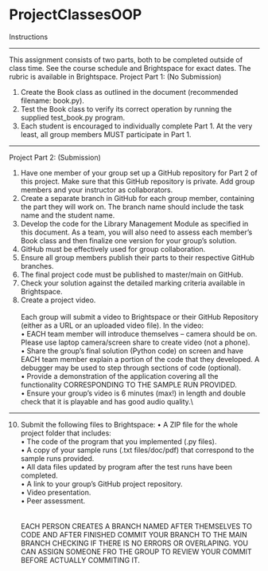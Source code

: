 # ProjectClassesOOP
Instructions
***
This assignment consists of two parts, both to be completed outside of class time. See the course schedule and Brightspace for exact dates. The rubric is available in Brightspace.
Project Part 1: (No Submission)  
1.	Create the Book class as outlined in the document (recommended filename: book.py).
2.	Test the Book class to verify its correct operation by running the supplied test_book.py program.
3.	Each student is encouraged to individually complete Part 1. At the very least, all group members MUST participate in Part 1.
***
Project Part 2: (Submission)  
1.	Have one member of your group set up a GitHub repository for Part 2 of this project.  Make sure that this GitHub repository is private.  Add group members and your instructor as collaborators.
2.	Create a separate branch in GitHub for each group member, containing the part they will work on. The branch name should include the task name and the student name.
3.	Develop the code for the Library Management Module as specified in this document. As a team, you will also need to assess each member’s Book class and then finalize one version for your group’s solution.
4.	GitHub must be effectively used for group collaboration.
5.	Ensure all group members publish their parts to their respective GitHub branches.
6.	The final project code must be published to master/main on GitHub.
7.	Check your solution against the detailed marking criteria available in Brightspace.
8.	Create a project video.
\
\
Each group will submit a video to Brightspace or their GitHub Repository (either as a URL or an uploaded video file).  In the video: \
•	EACH team member will introduce themselves – camera should be on.  Please use laptop camera/screen share to create video (not a phone).\
•	Share the group’s final solution (Python code) on screen and have EACH team member explain a portion of the code that they developed. A debugger may be used to step through sections of code (optional).  \
•	Provide a demonstration of the application covering all the functionality CORRESPONDING TO THE SAMPLE RUN PROVIDED.\
•	Ensure your group’s video is 6 minutes (max!) in length and double check that it is playable and has good audio quality.\
***
10.	Submit the following files to Brightspace:
•	A ZIP file for the whole project folder that includes:\
•	The code of the program that you implemented (.py files).\
•	A copy of your sample runs (.txt files/doc/pdf) that correspond to the sample runs provided.\
•	All data files updated by program after the test runs have been completed.\
•	A link to your group’s GitHub project repository.\
•	Video presentation.\
•	Peer assessment.\
\
\
EACH PERSON CREATES A BRANCH NAMED AFTER THEMSELVES TO CODE AND AFTER FINISHED COMMIT YOUR BRANCH TO THE MAIN BRANCH CHECKING IF THERE IS NO ERRORS OR OVERLAPING. YOU CAN ASSIGN SOMEONE FRO  THE GROUP TO REVIEW YOUR COMMIT BEFORE ACTUALLY COMMITING IT. 

